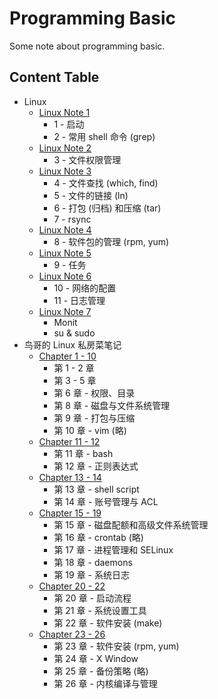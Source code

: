 # Programming Basic

Some note about programming basic.

## Content Table

* Linux
  * [Linux Note 1](./1-linux/basic/linux-note-1.md)
    * 1 - 启动
    * 2 - 常用 shell 命令 (grep)
  * [Linux Note 2](./1-linux/basic/linux-note-2.md)
    * 3 - 文件权限管理
  * [Linux Note 3](./1-linux/basic/linux-note-3.md)
    * 4 - 文件查找 (which, find)
    * 5 - 文件的链接 (ln)
    * 6 - 打包 (归档) 和压缩 (tar)
    * 7 - rsync
  * [Linux Note 4](./1-linux/basic/linux-note-4.md)
    * 8 - 软件包的管理 (rpm, yum)
  * [Linux Note 5](./1-linux/basic/linux-note-5.md)
    * 9 - 任务
  * [Linux Note 6](./1-linux/basic/linux-note-6.md)
    * 10 - 网络的配置
    * 11 - 日志管理
  * [Linux Note 7](./1-linux/basic/linux-note-7.md)
    * Monit
    * su & sudo
* 鸟哥的 Linux 私房菜笔记
  * [Chapter 1 - 10](./1-linux/vbird/note-1.md)
    * 第 1 - 2 章
    * 第 3 - 5 章
    * 第 6 章 - 权限、目录
    * 第 8 章 - 磁盘与文件系统管理
    * 第 9 章 - 打包与压缩
    * 第 10 章 - vim (略)
  * [Chapter 11 - 12](./1-linux/vbird/note-2.md)
    * 第 11 章 - bash
    * 第 12 章 - 正则表达式
  * [Chapter 13 - 14](./1-linux/vbird/note-3.md)
    * 第 13 章 - shell script
    * 第 14 章 - 账号管理与 ACL
  * [Chapter 15 - 19](./1-linux/vbird/note-4.md)
    * 第 15 章 - 磁盘配额和高级文件系统管理
    * 第 16 章 - crontab (略)
    * 第 17 章 - 进程管理和 SELinux
    * 第 18 章 - daemons
    * 第 19 章 - 系统日志
  * [Chapter 20 - 22](./1-linux/vbird/note-5.md)
    * 第 20 章 - 启动流程
    * 第 21 章 - 系统设置工具
    * 第 22 章 - 软件安装 (make)
  * [Chapter 23 - 26](./1-linux/vbird/note-6.md)
    * 第 23 章 - 软件安装 (rpm, yum)
    * 第 24 章 - X Window
    * 第 25 章 - 备份策略 (略)
    * 第 26 章 - 内核编译与管理
